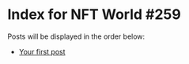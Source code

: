 # Index for NFT World #259
Posts will be displayed in the order below:

- [Your first post](./001-first.md)

